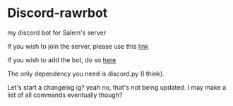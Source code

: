 # Discord-rawrbot

my discord bot for Salem's server

If you wish to join the server, please use this [link](https://discord.gg/phHzxjNWbq)

If you wish to add the bot, do so [here](https://discord.com/oauth2/authorize?client_id=1118629362368008283&permissions=2147486720&scope=bot&permissions=2147486720&scope=messages.read%20bot)

The only dependency you need is discord.py (I think).

Let's start a changelog ig?
yeah no, that's not being updated.
I may make a list of all commands eventually though?